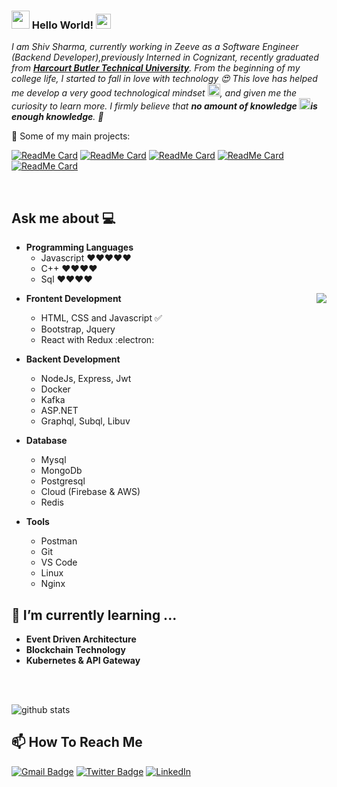 ### <img src="https://github.com/axshivam/axshivam/blob/master/Assets/Hi.gif" width="29px"> Hello World!&nbsp;<img src="https://github.com/axshivam/axshivam/blob/master/Assets/Earth.gif" width="24px">

<em>I am Shiv Sharma, currently working in Zeeve as a Software Engineer (Backend Developer),previously Interned in Cognizant, recently graduated from <a href="https://hbtu.ac.in/"><b> Harcourt Butler Technical University</b></a>. From the beginning of my college life, I started to fall in love with technology 😍 This love has helped me develop a very good technological mindset <img src="https://github.com/axshivam/axshivam/blob/master/Assets/PC.gif" height="20px"/>, and given me the curiosity to learn more. I firmly believe that **no amount of knowledge <img src="https://github.com/axshivam/axshivam/blob/master/Assets/Rocket.gif" height="18px">is enough knowledge**. 🧠</em>
<br>


🚀 Some of my main projects:

[![ReadMe Card](https://github-readme-stats.vercel.app/api/pin/?username=axshivam&repo=Url-Feeder-Service)](https://github.com/axshivam/Url-Feeder-Service)
[![ReadMe Card](https://github-readme-stats.vercel.app/api/pin/?username=axshivam&repo=Github-fetcher)](https://github.com/axshivam/Github-fetcher)
[![ReadMe Card](https://github-readme-stats.vercel.app/api/pin/?username=axshivam&repo=virtual-classroom-api)](https://github.com/axshivam/Url-Feeder-Service)
[![ReadMe Card](https://github-readme-stats.vercel.app/api/pin/?username=axshivam&repo=Multi-Services-Application)](https://github.com/axshivam/Multi-Services-Application)
[![ReadMe Card](https://github-readme-stats.vercel.app/api/pin/?username=axshivam&repo=Github-fetcher)](https://github.com/axshivam/Github-fetcher)

<br>

## Ask me about :computer: 
- **Programming Languages**
	- Javascript ❤️❤️❤️❤️❤️
	- C++ ❤️❤️❤️❤️
	- Sql ❤️❤️❤️❤️

<img align="right" src="https://github.com/axshivam/axshivam/blob/master/Assets/Developer.gif"/>

- **Frontent Development**
	- HTML, CSS and Javascript :white_check_mark:
	- Bootstrap, Jquery
	- React with Redux :electron:

- **Backent Development**
	- NodeJs, Express, Jwt
	- Docker
	- Kafka
	- ASP.NET
	- Graphql, Subql, Libuv 

- **Database**
	- Mysql
	- MongoDb
	- Postgresql
	- Cloud (Firebase & AWS)
	- Redis


- **Tools**
	- Postman
	- Git
	- VS Code
	- Linux
	- Nginx

## 🌱 I’m currently learning ...
- **Event Driven Architecture**
- **Blockchain Technology**
- **Kubernetes & API Gateway**
<br/>
  <br/>


![github stats](https://github-readme-stats.vercel.app/api?username=axshivam&show_icons=true)



## 📫 How To Reach Me
[![Gmail Badge](https://img.shields.io/badge/-Gmail-c14438?style=flat-square&logo=Gmail&logoColor=white&link=mailto:contato.weltonf@gmail.com)](mailto:contato.shivsharmavictory@gmail.com)
[![Twitter Badge](https://img.shields.io/badge/-Twitter-1da1f2?style=flat-square&labelColor=1da1f2&logo=twitter&logoColor=white&link=https://www.twitter.com/_weltonfelix/)](https://www.twitter.com/axshivam/)
<a href="https://www.linkedin.com/in/axshivam" target="_blank"><img src="https://img.shields.io/badge/LinkedIn-%230077B5.svg?&style=flat-square&logo=linkedin&logoColor=white" alt="LinkedIn"></a>

